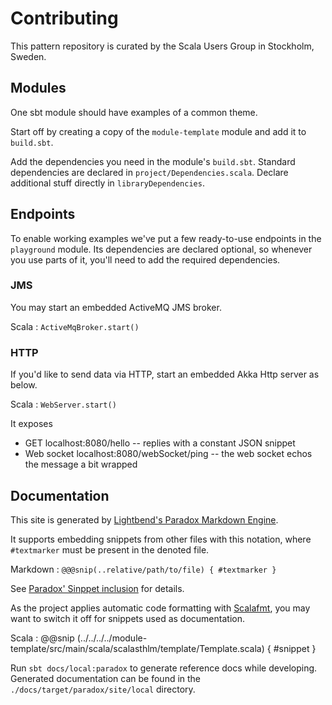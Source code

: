 # Contributing

This pattern repository is curated by the 
Scala Users Group in Stockholm, Sweden.

## Modules

One sbt module should have examples of a common theme.

Start off by creating a copy of the `module-template` module 
and add it to `build.sbt`.

Add the dependencies you need in the module's `build.sbt`. Standard dependencies
are declared in `project/Dependencies.scala`. Declare additional stuff directly 
in `libraryDependencies`.

## Endpoints

To enable working examples we've put a few ready-to-use endpoints in the 
`playground` module. Its dependencies are declared optional, so whenever you 
use parts of it, you'll need to add the required dependencies.

### JMS

You may start an embedded ActiveMQ JMS broker.

Scala
:   ```
      ActiveMqBroker.start()
    ```
    
### HTTP

If you'd like to send data via HTTP, start an embedded Akka Http server as below.
    
Scala
:   ```
      WebServer.start()
    ```

It exposes 

* GET localhost:8080/hello -- replies with a constant JSON snippet
* Web socket localhost:8080/webSocket/ping -- the web socket echos the message a bit wrapped 

## Documentation

This site is generated by [Lightbend's Paradox Markdown Engine](https://developer.lightbend.com/docs/paradox/latest/index.html).

It supports embedding snippets from other files with this notation, where 
`#textmarker` must be present in the denoted file. 

Markdown
:   ```
    @@@snip(..relative/path/to/file) { #textmarker }
    ```

See [Paradox' Sinppet inclusion](https://developer.lightbend.com/docs/paradox/latest/features/snippet-inclusion.html) for details.

As the project applies automatic code formatting with [Scalafmt](http://scalameta.org/scalafmt/), you 
may want to switch it off for snippets used as documentation. 

Scala
: @@snip (../../../../module-template/src/main/scala/scalasthlm/template/Template.scala) { #snippet }

Run `sbt docs/local:paradox` to generate reference docs 
while developing. Generated documentation can be found in the 
`./docs/target/paradox/site/local` directory.
